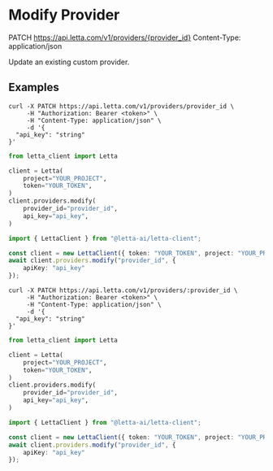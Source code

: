 # Modify Provider

PATCH https://api.letta.com/v1/providers/{provider_id}
Content-Type: application/json

Update an existing custom provider.

## Examples

```shell
curl -X PATCH https://api.letta.com/v1/providers/provider_id \
     -H "Authorization: Bearer <token>" \
     -H "Content-Type: application/json" \
     -d '{
  "api_key": "string"
}'
```

```python
from letta_client import Letta

client = Letta(
    project="YOUR_PROJECT",
    token="YOUR_TOKEN",
)
client.providers.modify(
    provider_id="provider_id",
    api_key="api_key",
)

```

```typescript
import { LettaClient } from "@letta-ai/letta-client";

const client = new LettaClient({ token: "YOUR_TOKEN", project: "YOUR_PROJECT" });
await client.providers.modify("provider_id", {
    apiKey: "api_key"
});

```

```shell
curl -X PATCH https://api.letta.com/v1/providers/:provider_id \
     -H "Authorization: Bearer <token>" \
     -H "Content-Type: application/json" \
     -d '{
  "api_key": "string"
}'
```

```python
from letta_client import Letta

client = Letta(
    project="YOUR_PROJECT",
    token="YOUR_TOKEN",
)
client.providers.modify(
    provider_id="provider_id",
    api_key="api_key",
)

```

```typescript
import { LettaClient } from "@letta-ai/letta-client";

const client = new LettaClient({ token: "YOUR_TOKEN", project: "YOUR_PROJECT" });
await client.providers.modify("provider_id", {
    apiKey: "api_key"
});

```